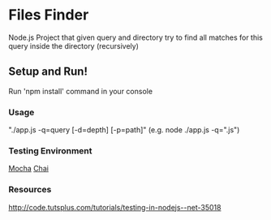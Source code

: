 # Files Finder

Node.js Project that given query and directory try to find all matches for this query inside the directory (recursively) 

## Setup and Run!

Run 'npm install' command in your console

### Usage

"./app.js -q=query [-d=depth] [-p=path]" (e.g. node ./app.js -q=".js")

### Testing Environment

[Mocha](https://github.com/mochajs/mocha)
[Chai](http://chaijs.com/)

### Resources

http://code.tutsplus.com/tutorials/testing-in-nodejs--net-35018
